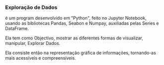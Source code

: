 ### Exploração de Dados 
é um program desenvolvido em "Python", feito no Jupyter Notebook, usando as bibliotecas Pandas, Seabon e Numpay, auxiliadas pelas Series e DataFrame.

Ela tem como Objectivo, mostrar as diferentes formas de visualizar, manipular, Explorar Dados.

Ela consiste então na representação gráfica de informações, tornando-as mais acessíveis e compreensíveis.
